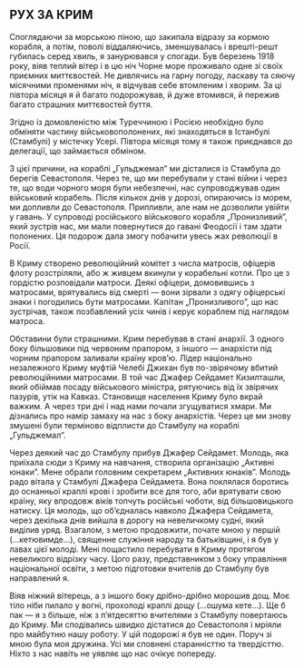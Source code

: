 ## РУХ ЗА КРИМ

Споглядаючи за морською піною, що закипала відразу за кормою корабля, а потім, поволі віддаляючись, зменшувалась і врешті-решт губилась серед хвиль, я занурювався у спогади.
Був березень 1918 року, віяв теплий вітер і в цю ніч Чорне море проживало одне зі своїх приємних миттєвостей.
Не дивлячись на гарну погоду, ласкаву та сяючу місячними променями ніч, я відчував себе втомленим і хворим.
За ці півтора місяця я й багато подорожував, й дуже втомився, й пережив багато страшних миттєвостей буття.

Згідно із домовленістю між Туреччиною і Росією необхідно було обміняти частину військовополонених, які знаходяться в Істанбулі (Стамбулі) у містечку Усері.
Півтора місяця тому я також приєднався до делегації, що займається обміном.

З цієї причини, на кораблі „Гульджемал” ми дісталися із Стамбула до берегів Севастополя.
Через те, що ми перебували у стані війни і через те, що води чорного моря були небезпечні, нас супроводжував один військовий корабель.
Після кількох днів у дорозі, опираючись із морем, ми допливли до Севастополя.
Припливли, але нам не дозволили увійти у гавань.
У супроводі російського військового корабля „Пронизливий”, який зустрів нас, ми мали повернутися до гавані Феодосії і там здати полонених.
Ця подорож дала змогу побачити увесь жах революції в Росії.

В Криму створено революційний комітет з числа матросів, офіцерів флоту розстріляли, або ж живцем вкинули у корабельні котли.
Про це з гордістю розповідали матроси.
Деякі офіцери, домовившись з матросами, врятувались від смерті — вони зірвали з одягу офіцерські знаки і погодились бути матросами.
Капітан „Пронизливого”, що нас зустрічав, також позбавлений усіх чинів і керує кораблем під наглядом матроса.

Обставини були страшними.
Крим перебував в стані анархії.
З одного боку більшовики під червоним прапором, з іншого — анархісти під чорним прапором заливали країну кров’ю.
Лідер національно незалежного Криму муфтій Челебі Джихан був по-звірячому вбитий революційними матросами.
В той час Джафер Сейдамет Кизилташли, який обіймав посаду військового міністра, рятуючись від їх звірячих пазурів, утік на Кавказ.
Становище населення Криму було вкрай важким.
А через три дні і над нами почали згущуватися хмари.
Ми дізнались про намір замаху на нас з боку анархістів.
Через це ми знову змушені були терміново відплисти до Стамбулу на кораблі „Гульджемал”.

Через деякий час до Стамбулу прибув Джафер Сейдамет.
Молодь, яка приїхала сюди з Криму на навчання, створила організацію „Активні юнаки”.
Мене обрали головним секретарем „Активних юнаків”.
Молодь радо вітала у Стамбулі Джафера Сейдамета.
Вона поклялася боротись до оснанньої краплі крові і зробити все для того, аби врятувати свою країну, яку впродовж віків топчуть російські чоботи, від більшовицького натиску.
Ця молодь, що об’єдналась навколо Джафера Сейдамета, через декілька днів вийшла в дорогу на невеличкому судні, який виділив уряд.
Взагалом, з метою продовжити, почате мною у першій (...кетювимде...), священне служіння народу та батьківщині, і я був у лавах цієї молоді.
Мені пощастило перебувати в Криму протягом невеликого відрізку часу.
Цого разу, представником з боку управління національної освіти, з метою підготовки вчителів до Стамбулу був направлений я.

Віяв ніжний вітерець, а з іншого боку дрібно-дрібно морошив дощ.
Моє тіло ніби пилало у вогні, прохолоді краплі дощу (...ошума кете...).
Ще б пак — я з більше, ніж з п’ятдесяттю вчителями з Стамбулу повертаюсь до Криму.
Ми сподівались швидко дістатися до Севастополя і мріяли про майбутню нашу роботу.
У цій подорожі я був не один.
Поруч зі мною була моя дружина.
Усі ми сповнені старанністтю та твердісттю. 
Ніхто з нас навіть не уявляє що нас очікує попереду.